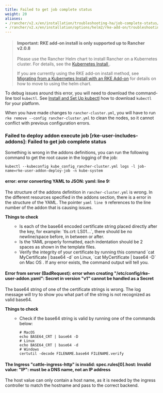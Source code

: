 ```yaml
---
title: Failed to get job complete status
weight: 20
aliases:
- /rancher/v2.x/en/installation/troubleshooting-ha/job-complete-status/
- /rancher/v2.x/en/installation/options/helm2/rke-add-on/troubleshooting/job-complete-status
---
```


> #### **Important: RKE add-on install is only supported up to Rancher v2.0.8**
>
>Please use the Rancher Helm chart to install Rancher on a Kubernetes cluster. For details, see the [Kubernetes Install ]({{<baseurl>}}/rancher/v2.x/en/installation/options/helm2/).
>
>If you are currently using the RKE add-on install method, see [Migrating from a Kubernetes Install with an RKE Add-on]({{<baseurl>}}/rancher/v2.x/en/upgrades/upgrades/migrating-from-rke-add-on/) for details on how to move to using the helm chart.

To debug issues around this error, you will need to download the command-line tool `kubectl`. See [Install and Set Up kubectl](https://kubernetes.io/docs/tasks/tools/install-kubectl/) how to download `kubectl` for your platform.

When you have made changes to `rancher-cluster.yml`, you will have to run `rke remove --config rancher-cluster.yml` to clean the nodes, so it cannot conflict with previous configuration errors.

### Failed to deploy addon execute job [rke-user-includes-addons]: Failed to get job complete status

Something is wrong in the addons definitions, you can run the following command to get the root cause in the logging of the job:

```
kubectl --kubeconfig kube_config_rancher-cluster.yml logs -l job-name=rke-user-addon-deploy-job -n kube-system
```

#### error: error converting YAML to JSON: yaml: line 9:

The structure of the addons definition in `rancher-cluster.yml` is wrong. In the different resources specified in the addons section, there is a error in the structure of the YAML. The pointer  `yaml line 9` references to the line number of the addon that is causing issues.

<b>Things to check</b>
<ul>
<ul>
<li>Is each of the base64 encoded certificate string placed directly after the key, for example: `tls.crt: LS01...`, there should be no newline/space before, in between or after.</li>
<li>Is the YAML properly formatted, each indentation should be 2 spaces as shown in the template files.</li>
<li>Verify the integrity of your certificate by running this command `cat MyCertificate | base64 -d` on Linux, `cat MyCertificate | base64 -D` on Mac OS . If any error exists, the command output will tell you.
</ul>
</ul>

#### Error from server (BadRequest): error when creating "/etc/config/rke-user-addon.yaml": Secret in version "v1" cannot be handled as a Secret

The base64 string of one of the certificate strings is wrong. The log message will try to show you what part of the string is not recognized as valid base64.

<b>Things to check</b>
<ul>
<ul>
<li>Check if the base64 string is valid by running one of the commands below:</li>

```
# MacOS
echo BASE64_CRT | base64 -D
# Linux
echo BASE64_CRT | base64 -d
# Windows
certutil -decode FILENAME.base64 FILENAME.verify
```

</ul>
</ul>

#### The Ingress "cattle-ingress-http" is invalid: spec.rules[0].host: Invalid value: "IP": must be a DNS name, not an IP address

The host value can only contain a host name, as it is needed by the ingress controller to match the hostname and pass to the correct backend.
